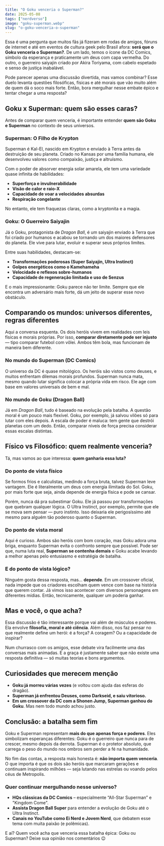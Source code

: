 ```yaml
---
title: "O Goku venceria o Superman?"
date: 2025-05-08
tags: ["nerdverso"]
image: "goku-superman.webp"
slug: "o-goku-venceria-o-superman"
---
```


Essa é uma pergunta que muitos fãs já fizeram em rodas de amigos, fóruns de internet e até em eventos de cultura geek pelo Brasil afora: **será que o Goku venceria o Superman?**. De um lado, temos o ícone da DC Comics, símbolo da esperança e praticamente um deus com capa vermelha. Do outro, o guerreiro saiyajin criado por Akira Toriyama, com cabelo espetado e senso de justiça inabalável.

Pode parecer apenas uma discussão divertida, mas vamos combinar? Esse duelo levanta questões filosóficas, físicas e até morais que vão muito além de quem dá o soco mais forte. Então, bora mergulhar nesse embate épico e tentar chegar a uma resposta?

## Goku x Superman: quem são esses caras?

Antes de comparar quem venceria, é importante entender **quem são Goku e Superman** no contexto de seus universos.

### Superman: O Filho de Krypton

Superman é Kal-El, nascido em Krypton e enviado à Terra antes da destruição de seu planeta. Criado no Kansas por uma família humana, ele desenvolveu valores como compaixão, justiça e altruísmo.

Com o poder de absorver energia solar amarela, ele tem uma variedade quase infinita de habilidades:

*   **Superforça e invulnerabilidade**
*   **Visão de calor e raio-X**
*   **Capacidade de voar a velocidades absurdas**
*   **Respiração congelante**

No entanto, ele tem fraquezas claras, como a kryptonita e a magia.

### Goku: O Guerreiro Saiyajin

Já o Goku, protagonista de _Dragon Ball_, é um saiyajin enviado à Terra que foi criado por humanos e acabou se tornando um dos maiores defensores do planeta. Ele vive para lutar, evoluir e superar seus próprios limites.

Entre suas habilidades, destacam-se:

*   **Transformações poderosas (Super Saiyajin, Ultra Instinct)**
*   **Golpes energéticos como o Kamehameha**
*   **Velocidade e reflexos sobre-humanos**
*   **Capacidade de regeneração limitada e uso de Senzus**

E o mais impressionante: Goku parece não ter limite. Sempre que ele encontra um adversário mais forte, dá um jeito de superar esse novo obstáculo.

## Comparando os mundos: universos diferentes, regras diferentes

Aqui a conversa esquenta. Os dois heróis vivem em realidades com leis físicas e morais próprias. Por isso, **comparar diretamente pode ser injusto** — tipo comparar futebol com vôlei. Ambos têm bola, mas funcionam de maneira bem diferente.

### No mundo do Superman (DC Comics)

O universo da DC é quase mitológico. Os heróis são vistos como deuses, e muitos enfrentam dilemas morais profundos. Superman nunca mata, mesmo quando lutar significa colocar a própria vida em risco. Ele age com base em valores universais de bem e mal.

### No mundo de Goku (Dragon Ball)

Já em _Dragon Ball_, tudo é baseado na evolução pela batalha. A questão moral é um pouco mais flexível. Goku, por exemplo, já salvou vilões só para lutar com eles depois. A escala de poder é maluca: tem gente que destrói planetas com um dedo. Então, comparar níveis de força precisa considerar essas escalas distintas.

## Físico vs Filosófico: quem realmente venceria?

Tá, mas vamos ao que interessa: **quem ganharia essa luta?**

### Do ponto de vista físico

Se formos frios e calculistas, medindo a força bruta, talvez Superman leve vantagem. Ele é literalmente um deus com energia ilimitada do Sol. Goku, por mais forte que seja, ainda depende de energia física e pode se cansar.

Porém, nunca dá pra subestimar Goku. Ele já passou por transformações que quebram qualquer lógica. O Ultra Instinct, por exemplo, permite que ele se mova sem pensar — puro instinto. Isso deixaria ele perigosíssimo até mesmo para alguém tão poderoso quanto o Superman.

### Do ponto de vista moral

Aqui é curioso. Ambos são heróis com bom coração, mas Goku adora uma briga, enquanto Superman evita o confronto sempre que possível. Pode ser que, numa luta real, **Superman se contenha demais** e Goku acabe levando a melhor apenas pelo entusiasmo e estratégia de batalha.

### E do ponto de vista lógico?

Ninguém gosta dessa resposta, mas... **depende**. Em um crossover oficial, nada impede que os criadores escolham quem vence com base na história que querem contar. Já vimos isso acontecer com diversos personagens em diferentes mídias. Então, tecnicamente, qualquer um poderia ganhar.

## Mas e você, o que acha?

Essa discussão é tão interessante porque vai além de músculos e poderes. Ela envolve **filosofia, moral e até ciência**. Além disso, nos faz pensar no que realmente define um herói: é a força? A coragem? Ou a capacidade de inspirar?

Num churrasco com os amigos, esse debate vira facilmente uma das conversas mais animadas. E a graça é justamente saber que não existe uma resposta definitiva — só muitas teorias e bons argumentos.

## Curiosidades que merecem menção

*   **Goku já morreu várias vezes** (e voltou com ajuda das esferas do dragão).
*   **Superman já enfrentou Deuses, como Darkseid, e saiu vitorioso.**
*   **Em um crossover da DC com a Shonen Jump, Superman ganhou do Goku**. Mas nem todo mundo achou justo.

## Conclusão: a batalha sem fim

Goku e Superman representam **mais do que apenas força e poderes**. Eles simbolizam esperanças diferentes: Goku é o guerreiro que nunca para de crescer, mesmo depois da derrota. Superman é o protetor absoluto, que carrega o peso do mundo nos ombros sem perder a fé na humanidade.

No fim das contas, a resposta mais honesta é: **não importa quem venceria**. O que importa é que os dois são heróis que marcaram gerações e continuam inspirando milhões — seja lutando nas estrelas ou voando pelos céus de Metropolis.

### Quer continuar mergulhando nesse universo?

*   **HQs clássicas da DC Comics** – especialmente “All-Star Superman” e "Kingdom Come".
*   **Assista Dragon Ball Super** para entender a evolução de Goku até o Ultra Instinct.
*   **Canais no YouTube como Ei Nerd e Jovem Nerd**, que debatem esse tema com muita paixão (e polêmicas).

E aí? Quem você acha que venceria essa batalha épica: Goku ou Superman? Deixe sua opinião nos comentários 😉